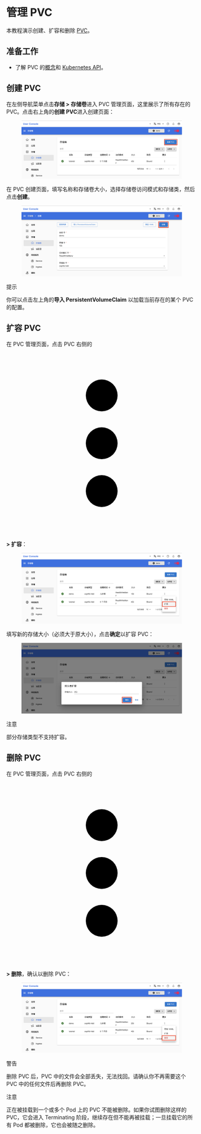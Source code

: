 # 管理 PVC

本教程演示创建、扩容和删除 [PVC](../../api/storage/pvc.md)。

## 准备工作

* 了解 PVC 的<a target="_blank" rel="noopener noreferrer" href="https://kubernetes.io/zh/docs/concepts/storage/persistent-volumes/">概念</a>和 <a target="_blank" rel="noopener noreferrer" href="https://kubernetes.io/docs/reference/kubernetes-api/config-and-storage-resources/persistent-volume-claim-v1/">Kubernetes API</a>。

## 创建 PVC

在左侧导航菜单点击**存储 > 存储卷**进入 PVC 管理页面，这里展示了所有存在的 PVC。点击右上角的**创建 PVC**进入创建页面：

<figure class="screenshot">
  <img alt="create" src="../../assets/guide/manage-storage-network-and-auxiliary/pvc/create.png" />
</figure>

在 PVC 创建页面，填写名称和存储卷大小，选择存储卷访问模式和存储类，然后点击**创建**。

<figure class="screenshot">
  <img alt="create-details" src="../../assets/guide/manage-storage-network-and-auxiliary/pvc/create-details.png" />
</figure>

<aside class="note tip">
<div class="title">提示</div>

你可以点击左上角的**导入 PersistentVolumeClaim** 以加载当前存在的某个 PVC 的配置。

</aside>

## 扩容 PVC

在 PVC 管理页面，点击 PVC 右侧的 <span class="twemoji"><svg xmlns="http://www.w3.org/2000/svg" viewBox="0 0 24 24"><path d="M12 16a2 2 0 0 1 2 2 2 2 0 0 1-2 2 2 2 0 0 1-2-2 2 2 0 0 1 2-2m0-6a2 2 0 0 1 2 2 2 2 0 0 1-2 2 2 2 0 0 1-2-2 2 2 0 0 1 2-2m0-6a2 2 0 0 1 2 2 2 2 0 0 1-2 2 2 2 0 0 1-2-2 2 2 0 0 1 2-2Z"></path></svg></span> **> 扩容**：

<figure class="screenshot">
  <img alt="create" src="../../assets/guide/manage-storage-network-and-auxiliary/pvc/extend.png" />
</figure>

填写新的存储大小（必须大于原大小），点击**确定**以扩容 PVC：

<figure class="screenshot">
  <img alt="create" src="../../assets/guide/manage-storage-network-and-auxiliary/pvc/extend-details.png" />
</figure>

<aside class="note">
<div class="title">注意</div>

部分存储类型不支持扩容。

</aside>

## 删除 PVC

在 PVC 管理页面，点击 PVC 右侧的 <span class="twemoji"><svg xmlns="http://www.w3.org/2000/svg" viewBox="0 0 24 24"><path d="M12 16a2 2 0 0 1 2 2 2 2 0 0 1-2 2 2 2 0 0 1-2-2 2 2 0 0 1 2-2m0-6a2 2 0 0 1 2 2 2 2 0 0 1-2 2 2 2 0 0 1-2-2 2 2 0 0 1 2-2m0-6a2 2 0 0 1 2 2 2 2 0 0 1-2 2 2 2 0 0 1-2-2 2 2 0 0 1 2-2Z"></path></svg></span> **> 删除**，确认以删除 PVC：

<figure class="screenshot">
    <img alt="delete" src="../../assets/guide/manage-storage-network-and-auxiliary/pvc/delete.png" />
</figure>

<aside class="note warning">
<div class="title">警告</div>

删除 PVC 后，PVC 中的文件会全部丢失，无法找回。请确认你不再需要这个 PVC 中的任何文件后再删除 PVC。

</aside>

<aside class="note">
<div class="title">注意</div>

正在被挂载到一个或多个 Pod 上的 PVC 不能被删除。如果你试图删除这样的 PVC，它会进入 Terminating 阶段，继续存在但不能再被挂载；一旦挂载它的所有 Pod 都被删除，它也会被随之删除。

</aside>
